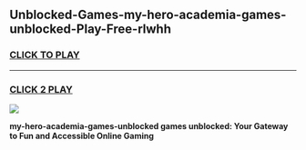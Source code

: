 
## Unblocked-Games-my-hero-academia-games-unblocked-Play-Free-rlwhh
<h3>
<a href="https://premium76.site?title=my-hero-academia-games-unblocked&ref=17A">CLICK TO PLAY</a></h3>
<hr>

<h3>
<a href="https://premium76.site?title=my-hero-academia-games-unblocked&ref=17A">CLICK 2 PLAY</a>
  
</h3>

<a href="https://premium76.site?title=my-hero-academia-games-unblocked&ref=17A"><img src="https://clearcache.store/games.png"></a>


**my-hero-academia-games-unblocked games unblocked: Your Gateway to Fun and Accessible Online Gaming**
